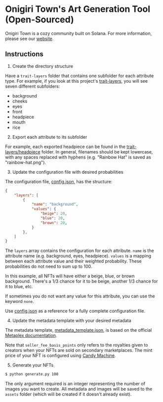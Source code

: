 # Onigiri Town's Art Generation Tool (Open-Sourced)

Onigiri Town is a cozy community built on Solana. For more information, please see our [website](https://www.onigiritown.com/).

## Instructions

1. Create the directory structure

Have a `trait-layers` folder that contains one subfolder for each attribute type. For example, if you look at this project's [trait-layers](trait-layers/), you will see seven different subfolders:

- background
- cheeks
- eyes
- front
- headpiece
- mouth
- rice

2. Export each attribute to its subfolder

For example, each exported headpiece can be found in the [trait-layers/headpiece](trait-layers/headpiece) folder. In general, filenames should be kept lowercase, with any spaces replaced with hyphens (e.g. "Rainbow Hat" is saved as "rainbow-hat.png").

3. Update the configuration file with desired probabilities

The configuration file, [config.json](config.json), has the structure:

```json
{
    "layers": [
        {
            "name": "background",
            "values": {
                "beige": 20,
                "blue": 20,
                "brown": 20,
            }
        },
    ]
}
```

The `layers` array contains the configuration for each attribute. `name` is the attribute name (e.g. background, eyes, headpiece). `values` is a mapping between each attribute value and their weighted probability. These probabilities do not need to sum up to 100.

In this example, all NFTs will have either a beige, blue, or brown background. There's a 1/3 chance for it to be beige, another 1/3 chance for it to blue, etc. 

If sometimes you do not want any value for this attribute, you can use the keyword `none`.

Use [config.json](config.json) as a reference for a fully complete configuration file.

4. Update the metadata template with your desired metadata

The metadata template, [metadata_template.json](metadata_template.json), is based on the official [Metaplex documentation](https://docs.metaplex.com/nft-standard).

Note that `seller_fee_basis_points` only refers to the royalties given to creators when your NFTs are sold on secondary marketplaces. The mint price of your NFT is configured using [Candy Machine](https://github.com/exiled-apes/candy-machine-mint).

5. Generate your NFTs

```bash
$ python generate.py 100
```

The only argument required is an integer representing the number of images you want to create. All metadata and images will be saved to the `assets` folder (which will be created if it doesn't already exist).

